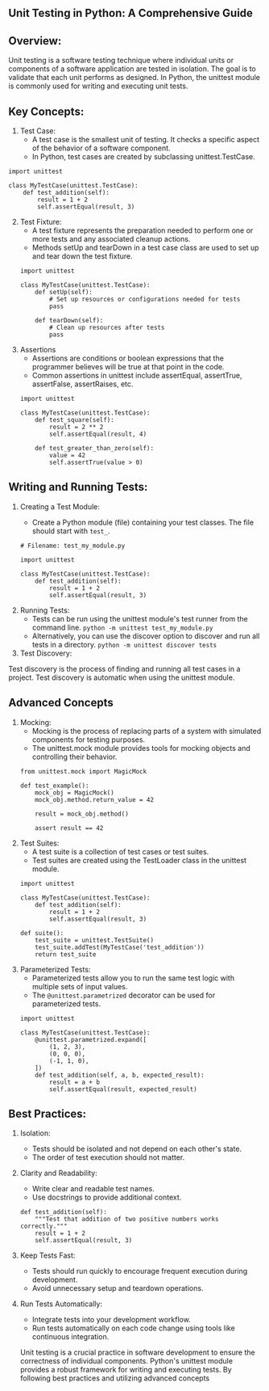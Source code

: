 Unit Testing in Python: A Comprehensive Guide
-----------------------------------------------

## Overview:
Unit testing is a software testing technique where individual units or components of a software application are tested in isolation. The goal is to validate that each unit performs as designed. In Python, the unittest module is commonly used for writing and executing unit tests.

## Key Concepts:
1) Test Case:
    - A test case is the smallest unit of testing. It checks a specific aspect of the behavior of a software component.
    - In Python, test cases are created by subclassing unittest.TestCase.

```
import unittest

class MyTestCase(unittest.TestCase):
    def test_addition(self):
        result = 1 + 2
        self.assertEqual(result, 3)
```
2) Test Fixture:
    - A test fixture represents the preparation needed to perform one or more tests and any associated cleanup actions.
    - Methods setUp and tearDown in a test case class are used to set up and tear down the test fixture.
    ```
    import unittest

    class MyTestCase(unittest.TestCase):
        def setUp(self):
            # Set up resources or configurations needed for tests
            pass

        def tearDown(self):
            # Clean up resources after tests
            pass
    ```
3) Assertions
    - Assertions are conditions or boolean expressions that the programmer believes will be true at that point in the code.
    - Common assertions in unittest include assertEqual, assertTrue, assertFalse, assertRaises, etc.
    ```
    import unittest

    class MyTestCase(unittest.TestCase):
        def test_square(self):
            result = 2 ** 2
            self.assertEqual(result, 4)

        def test_greater_than_zero(self):
            value = 42
            self.assertTrue(value > 0)
    ```

## Writing and Running Tests:
1. Creating a Test Module:

    - Create a Python module (file) containing your test classes. The file should start with `test_`.
    ```
    # Filename: test_my_module.py

    import unittest

    class MyTestCase(unittest.TestCase):
        def test_addition(self):
            result = 1 + 2
            self.assertEqual(result, 3)
    ```
2) Running Tests: 
    - Tests can be run using the unittest module's test runner from the command line.
    ```python -m unittest test_my_module.py```
    - Alternatively, you can use the discover option to discover and run all tests in a directory.
    ```python -m unittest discover tests```
3) Test Discovery:

Test discovery is the process of finding and running all test cases in a project.
Test discovery is automatic when using the unittest module.

## Advanced Concepts
1. Mocking:
    - Mocking is the process of replacing parts of a system with simulated components for testing purposes.
    - The unittest.mock module provides tools for mocking objects and controlling their behavior.
    ```
    from unittest.mock import MagicMock

    def test_example():
        mock_obj = MagicMock()
        mock_obj.method.return_value = 42

        result = mock_obj.method()

        assert result == 42
    ```
2) Test Suites:
    - A test suite is a collection of test cases or test suites.
    - Test suites are created using the TestLoader class in the unittest module.
    ```
    import unittest

    class MyTestCase(unittest.TestCase):
        def test_addition(self):
            result = 1 + 2
            self.assertEqual(result, 3)

    def suite():
        test_suite = unittest.TestSuite()
        test_suite.addTest(MyTestCase('test_addition'))
        return test_suite
    ```
3. Parameterized Tests:
    - Parameterized tests allow you to run the same test logic with multiple sets of input values.
    - The `@unittest.parametrized` decorator can be used for parameterized tests.
    ```
    import unittest

    class MyTestCase(unittest.TestCase):
        @unittest.parametrized.expand([
            (1, 2, 3),
            (0, 0, 0),
            (-1, 1, 0),
        ])
        def test_addition(self, a, b, expected_result):
            result = a + b
            self.assertEqual(result, expected_result)
    ```
## Best Practices:
1. Isolation:

    - Tests should be isolated and not depend on each other's state.
    - The order of test execution should not matter.
2. Clarity and Readability:

    - Write clear and readable test names.
    - Use docstrings to provide additional context.
    ```
    def test_addition(self):
        """Test that addition of two positive numbers works correctly."""
        result = 1 + 2
        self.assertEqual(result, 3)
    ```
3. Keep Tests Fast:

    - Tests should run quickly to encourage frequent execution during development.
    - Avoid unnecessary setup and teardown operations.
4. Run Tests Automatically:

    - Integrate tests into your development workflow.
    - Run tests automatically on each code change using tools like continuous integration.

    Unit testing is a crucial practice in software development to ensure the correctness of individual components. Python's unittest module provides a robust framework for writing and executing tests. By following best practices and utilizing advanced concepts